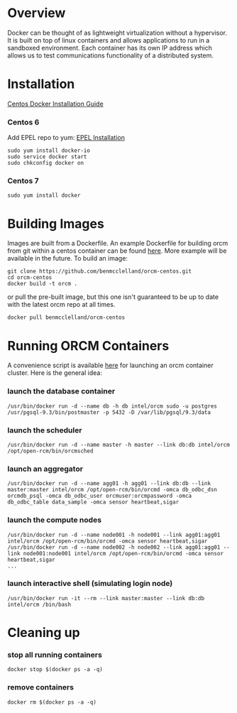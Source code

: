 # Overview
Docker can be thought of as lightweight virtualization without a hypervisor.  It is built on top of linux containers and allows applications to run in a sandboxed environment.  Each container has its own IP address which allows us to test communications functionality of a distributed system.

# Installation
[Centos Docker Installation Guide](https://docs.docker.com/installation/centos/)
### Centos 6
Add EPEL repo to yum:
[EPEL Installation](https://fedoraproject.org/wiki/EPEL#How_can_I_use_these_extra_packages.3F)
```
sudo yum install docker-io
sudo service docker start
sudo chkconfig docker on
```
### Centos 7
```
sudo yum install docker
```

# Building Images
Images are built from a Dockerfile.  An example Dockerfile for building orcm from git within a centos container can be found [here](https://github.com/benmcclelland/orcm-centos/blob/master/Dockerfile).  More example will be available in the future. To build an image:
```
git clone https://github.com/benmcclelland/orcm-centos.git
cd orcm-centos
docker build -t orcm .
```
or pull the pre-built image, but this one isn't guaranteed to be up to date with the latest orcm repo at all times.
```
docker pull benmcclelland/orcm-centos
```

# Running ORCM Containers
A convenience script is available [here](https://github.com/benmcclelland/orcm-centos/blob/master/run-orcm.pl) for launching an orcm container cluster.  Here is the general idea:
### launch the database container
```
/usr/bin/docker run -d --name db -h db intel/orcm sudo -u postgres /usr/pgsql-9.3/bin/postmaster -p 5432 -D /var/lib/pgsql/9.3/data
```
### launch the scheduler
```
/usr/bin/docker run -d --name master -h master --link db:db intel/orcm /opt/open-rcm/bin/orcmsched
```
### launch an aggregator
```
/usr/bin/docker run -d --name agg01 -h agg01 --link db:db --link master:master intel/orcm /opt/open-rcm/bin/orcmd -omca db_odbc_dsn orcmdb_psql -omca db_odbc_user orcmuser:orcmpassword -omca db_odbc_table data_sample -omca sensor heartbeat,sigar
```
### launch the compute nodes
```
/usr/bin/docker run -d --name node001 -h node001 --link agg01:agg01 intel/orcm /opt/open-rcm/bin/orcmd -omca sensor heartbeat,sigar 
/usr/bin/docker run -d --name node002 -h node002 --link agg01:agg01 --link node001:node001 intel/orcm /opt/open-rcm/bin/orcmd -omca sensor heartbeat,sigar 
...
```
### launch interactive shell (simulating login node)
```
/usr/bin/docker run -it --rm --link master:master --link db:db intel/orcm /bin/bash 
```

# Cleaning up
### stop all running containers
```
docker stop $(docker ps -a -q)
```
### remove containers
```
docker rm $(docker ps -a -q)
```